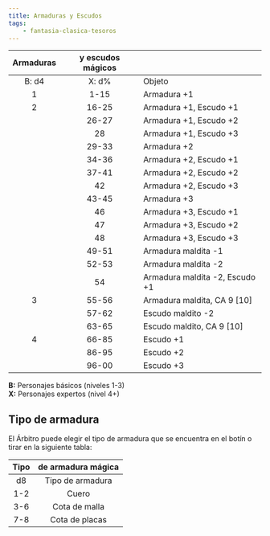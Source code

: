 ```yaml
---
title: Armaduras y Escudos
tags:
    - fantasia-clasica-tesoros
---
```


| Armaduras | y escudos mágicos |                                |
| :-------: | :---------------: | :----------------------------- |
| B: d4     | X: d%             | Objeto                         |
| 1         | 1-15              | Armadura +1                    |
| 2         | 16-25             | Armadura +1, Escudo +1         |
|           | 26-27             | Armadura +1, Escudo +2         |
|           | 28                | Armadura +1, Escudo +3         |
|           | 29-33             | Armadura +2                    |
|           | 34-36             | Armadura +2, Escudo +1         |
|           | 37-41             | Armadura +2, Escudo +2         |
|           | 42                | Armadura +2, Escudo +3         |
|           | 43-45             | Armadura +3                    |
|           | 46                | Armadura +3, Escudo +1         |
|           | 47                | Armadura +3, Escudo +2         |
|           | 48                | Armadura +3, Escudo +3         |
|           | 49-51             | Armadura maldita -1            |
|           | 52-53             | Armadura maldita -2            |
|           | 54                | Armadura maldita -2, Escudo +1 |
| 3         | 55-56             | Armadura maldita, CA 9 [10]    |
|           | 57-62             | Escudo maldito -2              |
|           | 63-65             | Escudo maldito, CA 9 [10]      |
| 4         | 66-85             | Escudo +1                      |
|           | 86-95             | Escudo +2                      |
|           | 96-00             | Escudo +3                      |

**B:** Personajes básicos (niveles 1-3)  
**X:** Personajes expertos (nivel 4+)

## Tipo de armadura

El Árbitro puede elegir el tipo de armadura que se encuentra en el botín o tirar en la siguiente tabla:

| Tipo | de armadura mágica |
| :--: | :----------------: |
| d8   | Tipo de armadura   |
| 1-2  | Cuero              |
| 3-6  | Cota de malla      |
| 7-8  | Cota de placas     |